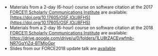 * Materials from a 2-day (6-hour) course on software citation at the 2017 [FORCE11 Scholarly Communications Institute](https://www.force11.org/fsci/2017) are available: [https://doi.org/10.17605/OSF.IO/J8FHS](https://doi.org/10.17605/OSF.IO/J8FHS)
* Materials from a 2-day (6-hour) course on software citation at the 2018 [FORCE11 Scholarly Communications Institute](https://www.force11.org/fsci/2018) are available: https://drive.google.com/drive/u/0/folders/1LU8tZACEvwfmb-NR7GqYiZd-BTMloGpr
* Slides from our FORCE2018 update talk are [available](https://docs.google.com/presentation/d/e/2PACX-1vR01lDsFTWsjCHazCn1eKxOIpmU4NhjFz3ED8XJE8WZ9XHx-3NFHa5x2SuATYcwm0iNv7Xl0XY_-2dB/pub?start=false&loop=false&delayms=3000)
